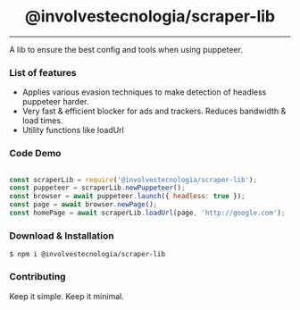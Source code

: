 <h1 align="center"> @involvestecnologia/scraper-lib </h1>

<hr/>

<p> A lib to ensure the best config and tools when using puppeteer. </p>

<h3> List of features </h3>

<ul>
  <li>Applies various evasion techniques to make detection of headless puppeteer harder.</li>
  <li>Very fast & efficient blocker for ads and trackers. Reduces bandwidth & load times.</li>
  <li>Utility functions like loadUrl</li>
</ul>

<h3> Code Demo </h3>

```js

const scraperLib = require('@involvestecnologia/scraper-lib');
const puppeteer = scraperLib.newPuppeteer();
const browser = await puppeteer.launch({ headless: true });
const page = await browser.newPage();
const homePage = await scraperLib.loadUrl(page, 'http://google.com');

```


<h3> Download & Installation </h3>

```shell
$ npm i @involvestecnologia/scraper-lib
```

<h3>Contributing</h3>
Keep it simple. Keep it minimal.